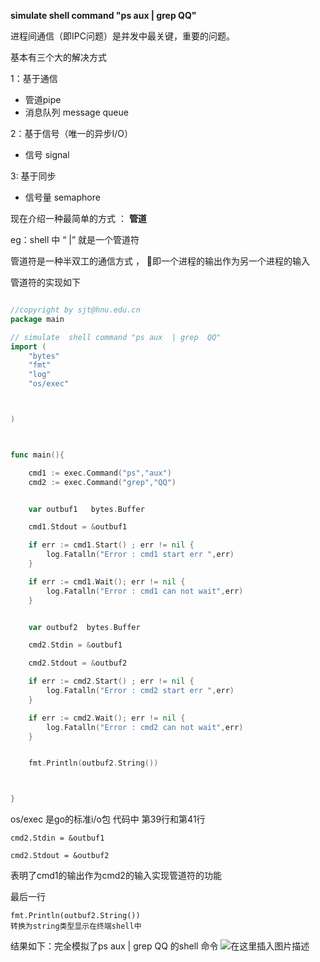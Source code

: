 
**simulate  shell command "ps aux  | grep  QQ"**

进程间通信（即IPC问题）是并发中最关键，重要的问题。

基本有三个大的解决方式

1：基于通信

 - 管道pipe
 - 消息队列 message queue


2：基于信号（唯一的异步I/O）

- 信号 signal



3:  基于同步

 - 信号量 semaphore


现在介绍一种最简单的方式 ： **管道**

eg：shell 中    “ |”    就是一个管道符

管道符是一种半双工的通信方式 ， 即一个进程的输出作为另一个进程的输入

管道符的实现如下
```go

//copyright by sjt@hnu.edu.cn
package main

// simulate  shell command "ps aux  | grep  QQ"
import (
	"bytes"
	"fmt"
	"log"
	"os/exec"



)



func main(){

	cmd1 := exec.Command("ps","aux")
	cmd2 := exec.Command("grep","QQ")


	var outbuf1   bytes.Buffer

	cmd1.Stdout = &outbuf1

	if err := cmd1.Start() ; err != nil {
		log.Fatalln("Error : cmd1 start err ",err)
	}

	if err := cmd1.Wait(); err != nil {
		log.Fatalln("Error : cmd1 can not wait",err)
	}


	var outbuf2  bytes.Buffer

	cmd2.Stdin = &outbuf1

	cmd2.Stdout = &outbuf2

	if err := cmd2.Start() ; err != nil {
		log.Fatalln("Error : cmd2 start err ",err)
	}

	if err := cmd2.Wait(); err != nil {
		log.Fatalln("Error : cmd2 can not wait",err)
	}


	fmt.Println(outbuf2.String())



}

```

os/exec  是go的标准i/o包
代码中
第39行和第41行

	cmd2.Stdin = &outbuf1

	cmd2.Stdout = &outbuf2

表明了cmd1的输出作为cmd2的输入实现管道符的功能

最后一行

	fmt.Println(outbuf2.String())
	转换为string类型显示在终端shell中

结果如下：完全模拟了ps aux | grep  QQ   的shell 命令
![在这里插入图片描述](https://img-blog.csdnimg.cn/20190610200317844.png?x-oss-process=image/watermark,type_ZmFuZ3poZW5naGVpdGk,shadow_10,text_aHR0cHM6Ly9ibG9nLmNzZG4ubmV0L3FxXzM5ODcxNDk4,size_16,color_FFFFFF,t_70)
